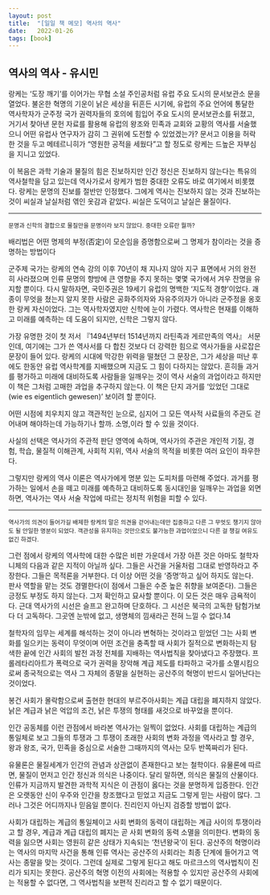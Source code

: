 ```yaml
---
layout: post
title:  "[일일 책 메모] 역사의 역사"
date:   2022-01-26
tags: [book]
---
```

## 역사의 역사 - 유시민
랑케는 ‘도장 깨기’를 이어가는 무협 소설 주인공처럼 유럽 주요 도시의 문서보관소 문을 열었다. 불온한 혁명의 기운이 낡은 세상을 뒤흔든 시기에, 유럽의 주요 언어에 통달한 역사학자가 군주정 국가 권력자들의 호의에 힘입어 주요 도시의 문서보관소를 뒤졌고, 거기서 찾아낸 문헌 자료를 활용해 유럽의 왕조와 민족과 교회와 교황의 역사를 서술했으니 어떤 유럽사 연구자가 감히 그 권위에 도전할 수 있었겠는가? 문서고 이용을 허락한 것을 두고 메테르니히가 “영원한 공적을 세웠다”고 할 정도로 랑케는 드높은 자부심을 지니고 있었다.

이 복음은 과학 기술과 물질의 힘은 진보하지만 인간 정신은 진보하지 않는다는 특유의 역사철학을 담고 있는데 역사가로서 랑케가 범한 중대한 오류도 바로 여기에서 비롯했다. 랑케는 문명의 진보를 절반만 인정했다. 그에게 역사는 진보하지 않는 것과 진보하는 것이 씨실과 날실처럼 엮인 옷감과 같았다. 씨실은 도덕이고 날실은 물질이다.
<hr/>
<small>문명과 신학의 결합으로 물질만을 문명이라 보지 않았다. 중대한 오류란 뭘까?</small>

배리법은 어떤 명제의 부정(否定)이 모순임을 증명함으로써 그 명제가 참이라는 것을 증명하는 방법이다

군주제 국가는 랑케의 연속 강의 이후 70년이 채 지나지 않아 지구 표면에서 거의 완전히 사라졌으며 인류 문명의 향방에 큰 영향을 주지 못하는 몇몇 국가에서 겨우 잔명을 유지할 뿐이다. 다시 말하자면, 국민주권은 19세기 유럽의 명백한 ‘지도적 경향’이었다. 괘종이 무엇을 쳤는지 알지 못한 사람은 공화주의자와 자유주의자가 아니라 군주정을 옹호한 랑케 자신이었다. 그는 역사학자였지만 신학에 눈이 가렸다. 역사학은 현재를 이해하고 미래를 예측하는 데 도움이 되지만, 신학은 그렇지 않다.

가장 유명한 것이 첫 저서 『1494년부터 1514년까지 라틴족과 게르만족의 역사』 서문인데, 여기에는 그가 쓴 역사서를 다 합친 것보다 더 강력한 힘으로 역사가들을 사로잡은 문장이 들어 있다. 랑케의 시대에 막강한 위력을 떨쳤던 그 문장은, 그가 세상을 떠난 후에도 한동안 유럽 역사학계를 지배했으며 지금도 그 힘이 다하지는 않았다. 흔히들 과거를 평가하고 미래에 대비하도록 사람들을 일깨우는 것이 역사 서술의 과업이라고 하지만 이 책은 그처럼 고매한 과업을 추구하지 않는다. 이 책은 단지 과거를 ‘있었던 그대로(wie es eigentlich gewesen)’ 보이려 할 뿐이다.

어떤 시점에 치우치지 않고 객관적인 눈으로, 심지어 그 모든 역사적 사료들의 주관도 걷어내며 해야하는데 가능하기나 할까. 소명,이라 할 수 있을 것이다.

사실의 선택은 역사가의 주관적 판단 영역에 속하며, 역사가의 주관은 개인적 기질, 경험, 학습, 물질적 이해관계, 사회적 지위, 역사 서술의 목적을 비롯한 여러 요인이 좌우한다.

그렇지만 랑케의 역사 이론은 역사가에게 명분 있는 도피처를 마련해 주었다. 과거를 평가하는 일에서 손을 떼고 미래를 예측하고 대비하도록 동시대인을 일깨우는 과업을 외면하면, 역사가는 역사 서술 작업에 따르는 정치적 위험을 피할 수 있다.
<hr/>
<small>역사가의 의견이 들어가길 배제한 랑케의 말은 의견을 걷어내는데만 집중하고 다른 그 무엇도 챙기지 않아도 될 안일한 명분이 되었다. 객관성을 유지하는 것만으로도 불가능한 과업이었으니 다른 걸 챙길 여유도 없긴 하겠다.</small>

그런 점에서 랑케의 역사학에 대한 수많은 비판 가운데서 가장 아픈 것은 아마도 철학자 니체의 다음과 같은 지적이 아닐까 싶다. 그들은 사건을 거울처럼 그대로 반영하라고 주장한다. 그들은 목적론을 거부한다. 더 이상 어떤 것을 ‘증명’하고 싶어 하지도 않는다. 판사 역할을 맡는 것도 경멸한다(이 점에서 그들은 수준 높은 취향을 보여준다). 그들은 긍정도 부정도 하지 않는다. 그저 확인하고 묘사할 뿐이다. 이 모든 것은 매우 금욕적이다. 근대 역사가의 시선은 슬프고 완고하며 단호하다. 그 시선은 북극의 고독한 탐험가보다 더 고독하다. 그곳엔 눈밖에 없고, 생명체의 낌새라곤 전혀 느낄 수 없다.14

철학자의 임무는 세계를 해석하는 것이 아니라 변혁하는 것이라고 믿었던 그는 사회 변화를 일으키는 동력이 무엇이며 어떤 조건을 충족할 때 사회가 질적으로 변화하는지 탐색한 끝에 인간 사회의 발전 과정 전체를 지배하는 역사법칙을 찾아냈다고 주장했다. 프롤레타리아트가 폭력으로 국가 권력을 장악해 계급 제도를 타파하고 국가를 소멸시킴으로써 종국적으로는 역사 그 자체의 종말을 실현하는 공산주의 혁명이 반드시 일어난다는 것이었다.

봉건 사회가 몰락함으로써 출현한 현대의 부르주아사회는 계급 대립을 폐지하지 않았다. 낡은 계급과 낡은 억압의 조건, 낡은 투쟁의 형태를 새것으로 바꾸었을 뿐이다.

인간 공동체를 이런 관점에서 바라본 역사가는 일찍이 없었다. 사회를 대립하는 계급의 통일체로 보고 그들의 투쟁과 그 투쟁이 초래한 사회의 변화 과정을 역사라고 할 경우, 왕과 왕조, 국가, 민족을 중심으로 서술한 그때까지의 역사는 모두 반쪽짜리가 된다.

유물론은 물질세계가 인간의 관념과 상관없이 존재한다고 보는 철학이다. 유물론에 따르면, 물질이 먼저고 인간 정신과 의식은 나중이다. 달리 말하면, 의식은 물질의 산물이다. 인류가 지금까지 발견한 과학적 지식은 이 관점이 옳다는 것을 분명하게 입증한다. 인간은 오랫동안 신이 우주와 인간을 창조했다고 믿었고 지금도 그렇게 믿는 사람이 많다. 그러나 그것은 어디까지나 믿음일 뿐이다. 진리인지 아닌지 검증할 방법이 없다.

사회가 대립하는 계급의 통일체이고 사회 변화의 동력이 대립하는 계급 사이의 투쟁이라고 할 경우, 계급과 계급 대립의 폐지는 곧 사회 변화의 동력 소멸을 의미한다. 변화의 동력을 잃으면 사회는 영원히 같은 상태가 지속되는 ‘천년왕국’이 된다. 공산주의 혁명이라는 역사의 마지막 사건을 통해 인류 역사는 공산주의 사회라는 최종 단계에 들어가고 역사는 종말을 맞는 것이다. 그런데 실제로 그렇게 된다고 해도 마르크스의 역사법칙이 진리가 되지는 못한다. 공산주의 혁명 이전의 사회에는 적용할 수 있지만 공산주의 사회에는 적용할 수 없다면, 그 역사법칙을 보편적 진리라고 할 수 없기 때문이다.